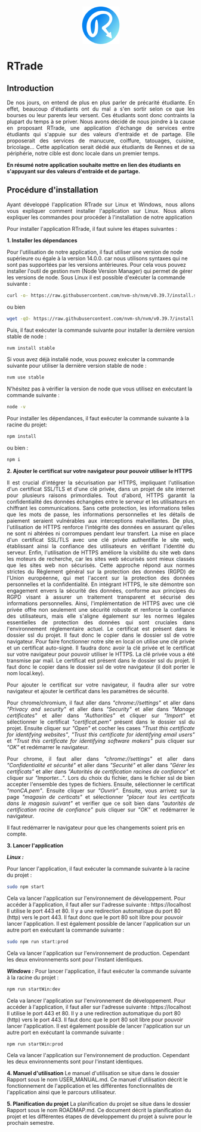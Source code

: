 <p align="center">
    <img src="https://github.com/godouxx/R_Trade/blob/demo/public/images/Rtradelogo.png" width="100">
</p>

# RTrade

## Introduction

<p align="justify">
    De nos jours, on entend de plus en plus parler de précarité étudiante. En effet, beaucoup d'étudiants ont du mal a s'en sortir selon ce que les bourses ou leur parents leur versent. Ces étudiants sont donc contraints la plupart du temps à se priver. Nous avons décidé de nous joindre à la cause en proposant RTrade, une application d'échange de services entre étudiants qui s'appuie sur des valeurs d'entraide et de partage. Elle proposerait des services de manucure, coiffure, tatouages, cuisine, bricolage...  Cette application serait dédié aux étudiants de Rennes et de sa périphérie, notre cible est donc locale dans un premier temps.
  
</p>

  **En résumé notre application souhaite mettre en lien des étudiants en s'appuyant sur des valeurs d'entraide et de partage.**
  
## Procédure d'installation
<p align="justify">
Ayant développé l'application RTrade sur Linux et Windows, nous allons vous expliquer comment installer l'application sur Linux. Nous allons expliquer les commandes pour procéder à l'installation de notre application
</p>

Pour installer l'application RTrade, il faut suivre les étapes suivantes :

**1. Installer les dépendances**

Pour l'utilisation de notre application, il faut utiliser une version de node supérieure ou égale à la version 14.0.0. car nous utilisons syntaxes qui ne sont pas supportées par les versions antérieures. 
Pour cela vous pouvez installer l'outil de gestion nvm (Node Version Manager) qui permet de gérer les versions de node. Sous Linux il est possible d'exécuter la commande suivante :
```bash
curl -o- https://raw.githubusercontent.com/nvm-sh/nvm/v0.39.7/install.sh | bash
```
ou bien 
```bash
wget -qO- https://raw.githubusercontent.com/nvm-sh/nvm/v0.39.7/install.sh | bash
```
Puis, il faut exécuter la commande suivante pour installer la dernière version stable de node :
```bash
nvm install stable

```
Si vous avez déjà installé node, vous pouvez exécuter la commande suivante pour utiliser la dernière version stable de node :
```bash
nvm use stable
```
N'hésitez pas à vérifier la version de node que vous utilisez en exécutant la commande suivante :
```bash
node -v
```

Pour installer les dépendances, il faut exécuter la commande suivante à la racine du projet:
```bash
npm install
```
ou bien :
```bash
npm i
```
**2. Ajouter le certificat sur votre navigateur pour pouvoir utiliser le HTTPS**
<p align="justify">
Il est crucial d'intégrer la sécurisation par HTTPS, impliquant l'utilisation d'un certificat SSL/TLS et d'une clé privée, dans un projet de site internet pour plusieurs raisons primordiales. Tout d'abord, HTTPS garantit la confidentialité des données échangées entre le serveur et les utilisateurs en chiffrant les communications. Sans cette protection, les informations telles que les mots de passe, les informations personnelles et les détails de paiement seraient vulnérables aux interceptions malveillantes. De plus, l'utilisation de HTTPS renforce l'intégrité des données en assurant qu'elles ne sont ni altérées ni corrompues pendant leur transfert. La mise en place d'un certificat SSL/TLS avec une clé privée authentifie le site web, établissant ainsi la confiance des utilisateurs en vérifiant l'identité du serveur. Enfin, l'utilisation de HTTPS améliore la visibilité du site web dans les moteurs de recherche, car les sites web sécurisés sont mieux classés que les sites web non sécurisés.
Cette approche répond aux normes strictes du Règlement général sur la protection des données (RGPD) de l'Union européenne, qui met l'accent sur la protection des données personnelles et la confidentialité. En intégrant HTTPS, le site démontre son engagement envers la sécurité des données, conforme aux principes du RGPD visant à assurer un traitement transparent et sécurisé des informations personnelles. Ainsi, l'implémentation de HTTPS avec une clé privée offre non seulement une sécurité robuste et renforce la confiance des utilisateurs, mais elle s'aligne également sur les normes légales essentielles de protection des données qui sont cruciales dans l'environnement réglementaire actuel.
Le certificat est présent dans le dossier ssl du projet. Il faut donc le copier dans le dossier ssl de votre navigateur.
Pour faire fonctionner notre site en local on utilise une clé privée et un certificat auto-signé. Il faudra donc avoir la clé privée et le certificat sur votre navigateur pour pouvoir utiliser le HTTPS. La clé privée vous a été transmise par mail. Le certificat est présent dans le dossier ssl du projet. Il faut donc le copier dans le dossier ssl de votre navigateur (il doit porter le nom local.key).
</p>
<p align="justify">
Pour ajouter le certificat sur votre navigateur, il faudra aller sur votre navigateur et ajouter le certificat dans les paramètres de sécurité.
</p>
<p align="justify">
Pour chrome/chromium, il faut aller dans <i>"chrome://settings"</i> et aller dans <i>"Privacy and security"</i> et aller dans <i>"Security"</i> et aller dans <i>"Manage certificates"</i> et aller dans <i>"Authorities"</i> et cliquer sur <i>"Import"</i> et sélectionner le certificat <i>"certificat.pem"</i> présent dans le dossier ssl du projet. Ensuite cliquer sur <i>"Open"</i> et cocher les cases <i>"Trust this certificate for identifying websites"</i>, <i>"Trust this certificate for identifying email users"</i> et <i>"Trust this certificate for identifying software makers"</i> puis cliquer sur <i>"OK"</i> et redémarrer le navigateur.
</p>

<p align="justify">
Pour chrome, il faut aller dans <i>"chrome://settings"</i> et aller dans <i>"Confidentialité et sécurité"</i> et aller dans <i>"Securité"</i> et aller dans <i>"Gérer les certificats"</i> et aller dans <i>"Autorités de certification racines de confiance"</i> et cliquer sur <i>"Importer..."</i>. Lors du choix du fichier, dans le fichier ssl de bien accepter l'ensemble des types de fichiers. Ensuite, sélectionner le certificat <i>"monCA.pem"</i>. Ensuite cliquer sur <i>"Ouvrir"</i>. Ensuite, vous arrivez sur la page <i>"magasin de certicats"</i> et sélectionner <i>"placer tout les certificats dans le magasin suivant"</i> et verifier que ce soit bien dans <i>"autorités de certification racine de confiance"</i>  puis cliquer sur <i>"OK"</i> et redémarrer le navigateur.
</p>

Il faut redémarrer le navigateur pour que les changements soient pris en compte.

**3. Lancer l'application**

***Linux :***

Pour lancer l'application, il faut exécuter la commande suivante à la racine du projet :
```bash
sudo npm start
```
Cela va lancer l'application sur l'environnement de développement. Pour accéder à l'application, il faut aller sur l'adresse suivante : https://localhost
Il utilise le port 443 et 80. Il y a une redirection automatique du port 80 (http) vers le port 443. Il faut donc que le port 80 soit libre pour pouvoir lancer l'application.
Il est également possible de lancer l'application sur un autre port en exécutant la commande suivante :
```bash
sudo npm run start:prod
```
Cela va lancer l'application sur l'environnement de production. Cependant les deux environnements sont pour l'instant identiques.

***Windows :***
Pour lancer l'application, il faut exécuter la commande suivante à la racine du projet :
```bash
npm run startWin:dev
```
Cela va lancer l'application sur l'environnement de développement. Pour accéder à l'application, il faut aller sur l'adresse suivante : https://localhost
Il utilise le port 443 et 80. Il y a une redirection automatique du port 80 (http) vers le port 443. Il faut donc que le port 80 soit libre pour pouvoir lancer l'application.
Il est également possible de lancer l'application sur un autre port en exécutant la commande suivante :
```bash
npm run startWin:prod
```
Cela va lancer l'application sur l'environnement de production. Cependant les deux environnements sont pour l'instant identiques.

**4. Manuel d'utilisation**
Le manuel d'utilisation se situe dans le dossier Rapport sous le nom USER_MANUAL.md. Ce manuel d'utilisation décrit le fonctionnement de l'application et les différentes fonctionnalités de l'application ainsi que le parcours utilisateur.

**5. Planification du projet**
La planification du projet se situe dans le dossier Rapport sous le nom ROADMAP.md. Ce document décrit la planification du projet et les différentes étapes de développement du projet à suivre pour le prochain semestre.

